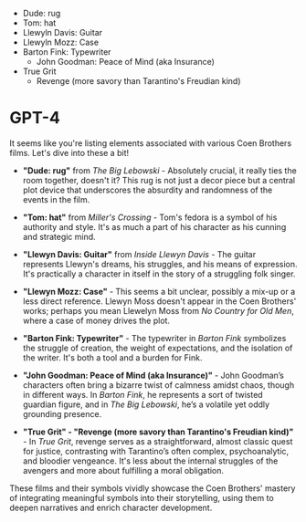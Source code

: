 - Dude: rug
- Tom: hat
- Llewyln Davis: Guitar
- Llewyln Mozz: Case
- Barton Fink: Typewriter
   - John Goodman: Peace of Mind (aka Insurance)
- True Grit
   - Revenge (more savory than Tarantino's Freudian kind) 

# GPT-4

It seems like you're listing elements associated with various Coen Brothers films. Let's dive into these a bit!

- **"Dude: rug"** from *The Big Lebowski* - Absolutely crucial, it really ties the room together, doesn't it? This rug is not just a decor piece but a central plot device that underscores the absurdity and randomness of the events in the film.

- **"Tom: hat"** from *Miller's Crossing* - Tom's fedora is a symbol of his authority and style. It's as much a part of his character as his cunning and strategic mind.

- **"Llewyn Davis: Guitar"** from *Inside Llewyn Davis* - The guitar represents Llewyn's dreams, his struggles, and his means of expression. It's practically a character in itself in the story of a struggling folk singer.

- **"Llewyn Mozz: Case"** - This seems a bit unclear, possibly a mix-up or a less direct reference. Llewyn Moss doesn't appear in the Coen Brothers' works; perhaps you mean Llewelyn Moss from *No Country for Old Men*, where a case of money drives the plot.

- **"Barton Fink: Typewriter"** - The typewriter in *Barton Fink* symbolizes the struggle of creation, the weight of expectations, and the isolation of the writer. It's both a tool and a burden for Fink.

- **"John Goodman: Peace of Mind (aka Insurance)"** - John Goodman’s characters often bring a bizarre twist of calmness amidst chaos, though in different ways. In *Barton Fink*, he represents a sort of twisted guardian figure, and in *The Big Lebowski*, he’s a volatile yet oddly grounding presence.

- **"True Grit" - "Revenge (more savory than Tarantino's Freudian kind)"** - In *True Grit*, revenge serves as a straightforward, almost classic quest for justice, contrasting with Tarantino’s often complex, psychoanalytic, and bloodier vengeance. It's less about the internal struggles of the avengers and more about fulfilling a moral obligation.

These films and their symbols vividly showcase the Coen Brothers' mastery of integrating meaningful symbols into their storytelling, using them to deepen narratives and enrich character development.
